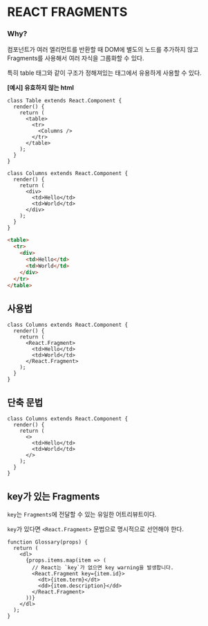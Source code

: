 # REACT FRAGMENTS

### Why?

컴포넌트가 여러 엘리먼트를 반환할 때 DOM에 별도의 노드를 추가하지 않고 Fragments를 사용해서 여러 자식을 그룹화할 수 있다.

특히 table 태그와 같이 구조가 정해져있는 태그에서 유용하게 사용할 수 있다.

**[예시] 유효하지 않는 html**

```react
class Table extends React.Component {
  render() {
    return (
      <table>
        <tr>
          <Columns />
        </tr>
      </table>
    );
  }
}
```

```react
class Columns extends React.Component {
  render() {
    return (
      <div>
        <td>Hello</td>
        <td>World</td>
      </div>
    );
  }
}
```

```html
<table>
  <tr>
    <div>
      <td>Hello</td>
      <td>World</td>
    </div>
  </tr>
</table>
```



## 사용법

```react
class Columns extends React.Component {
  render() {
    return (
      <React.Fragment>
        <td>Hello</td>
        <td>World</td>
      </React.Fragment>
    );
  }
}
```



## 단축 문법

```react
class Columns extends React.Component {
  render() {
    return (
      <>        
        <td>Hello</td>
        <td>World</td>
      </>
    );
  }
}
```



## key가 있는 Fragments

`key`는 `Fragments`에 전달할 수 있는 유일한 어트리뷰트이다.

 `key`가 있다면 `<React.Fragment>` 문법으로 명시적으로 선언해야 한다.

```react
function Glossary(props) {
  return (
    <dl>
      {props.items.map(item => (
        // React는 `key`가 없으면 key warning을 발생합니다.
        <React.Fragment key={item.id}>
          <dt>{item.term}</dt>
          <dd>{item.description}</dd>
        </React.Fragment>
      ))}
    </dl>
  );
}
```
